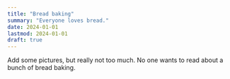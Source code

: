 ```yaml
---
title: "Bread baking"
summary: "Everyone loves bread."
date: 2024-01-01
lastmod: 2024-01-01
draft: true
---
```


Add some pictures, but really not too much.
No one wants to read about a bunch of bread baking.
